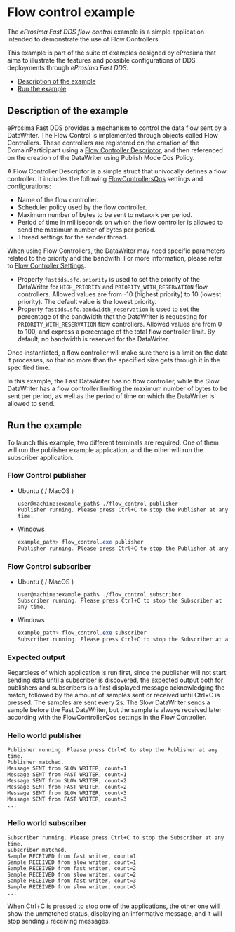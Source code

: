 # Flow control example

The *eProsima Fast DDS flow control* example is a simple application intended to demonstrate the use
of Flow Controllers.

This example is part of the suite of examples designed by eProsima that aims to illustrate the features
and possible configurations of DDS deployments through *eProsima Fast DDS*.

* [Description of the example](#description-of-the-example)
* [Run the example](#run-the-example)

## Description of the example

eProsima Fast DDS provides a mechanism to control the data flow sent by a DataWriter.
The Flow Control is implemented through objects called Flow Controllers.
These controllers are registered on the creation of the DomainParticipant using a [Flow Controller Descriptor](https://fast-dds.docs.eprosima.com/en/latest/fastdds/api_reference/rtps/flowcontrol/FlowControllerDescriptor.html#flowcontrollerdescriptor), and then referenced on the creation of the DataWriter using Publish Mode Qos Policy.

A Flow Controller Descriptor is a simple struct that univocally defines a flow controller.
It includes the following [FlowControllersQos](https://fast-dds.docs.eprosima.com/en/latest/fastdds/dds_layer/core/policy/eprosimaExtensions.html#flowcontrollersqos) settings and configurations:
* Name of the flow controller.
* Scheduler policy used by the flow controller.
* Maximum number of bytes to be sent to network per period.
* Period of time in milliseconds on which the flow controller is allowed to send the maximum number of bytes per period.
* Thread settings for the sender thread.

When using Flow Controllers, the DataWriter may need specific parameters related to the priority and the bandwith.
For more information, please refer to [Flow Controller Settings](https://fast-dds.docs.eprosima.com/en/latest/fastdds/property_policies/flow_control.html#flow-controller-settings).
* Property `fastdds.sfc.priority` is used to set the priority of the DataWriter for `HIGH_PRIORITY` and `PRIORITY_WITH_RESERVATION` flow controllers. Allowed values are from -10 (highest priority) to 10 (lowest priority). The default value is the lowest priority.
* Property `fastdds.sfc.bandwidth_reservation` is used to set the percentage of the bandwidth that the DataWriter is requesting for `PRIORITY_WITH_RESERVATION` flow controllers. Allowed values are from 0 to 100, and express a percentage of the total flow controller limit. By default, no bandwidth is reserved for the DataWriter.

Once instantiated, a flow controller will make sure there is a limit on the data it processes, so that no more than the specified size gets through it in the specified time.

In this example, the Fast DataWriter has no flow controller, while the Slow DataWriter has a flow controller limiting the maximum number of bytes to be sent per period, as well as the period of time on which the DataWriter is allowed to send.

## Run the example

To launch this example, two different terminals are required.
One of them will run the publisher example application, and the other will run the subscriber application.

### Flow Control publisher

* Ubuntu ( / MacOS )

    ```shell
    user@machine:example_path$ ./flow_control publisher
    Publisher running. Please press Ctrl+C to stop the Publisher at any time.
    ```

* Windows

    ```powershell
    example_path> flow_control.exe publisher
    Publisher running. Please press Ctrl+C to stop the Publisher at any time.
    ```

### Flow Control subscriber

* Ubuntu ( / MacOS )

    ```shell
    user@machine:example_path$ ./flow_control subscriber
    Subscriber running. Please press Ctrl+C to stop the Subscriber at any time.
    ```

* Windows

    ```powershell
    example_path> flow_control.exe subscriber
    Subscriber running. Please press Ctrl+C to stop the Subscriber at any time.
    ```


### Expected output

Regardless of which application is run first, since the publisher will not start sending data until a subscriber is discovered, the expected output both for publishers and subscribers is a first displayed message acknowledging the match, followed by the amount of samples sent or received until Ctrl+C is pressed.
The samples are sent every 2s. The Slow DataWriter sends a sample before the Fast DataWriter, but the sample is always received later according with the FlowControllerQos settings in the Flow Controller.

### Hello world publisher

```shell
Publisher running. Please press Ctrl+C to stop the Publisher at any time.
Publisher matched.
Message SENT from SLOW WRITER, count=1
Message SENT from FAST WRITER, count=1
Message SENT from SLOW WRITER, count=2
Message SENT from FAST WRITER, count=2
Message SENT from SLOW WRITER, count=3
Message SENT from FAST WRITER, count=3
...
```

### Hello world subscriber

```shell
Subscriber running. Please press Ctrl+C to stop the Subscriber at any time.
Subscriber matched.
Sample RECEIVED from fast writer, count=1
Sample RECEIVED from slow writer, count=1
Sample RECEIVED from fast writer, count=2
Sample RECEIVED from slow writer, count=2
Sample RECEIVED from fast writer, count=3
Sample RECEIVED from slow writer, count=3
...
```

When Ctrl+C is pressed to stop one of the applications, the other one will show the unmatched status, displaying an informative message, and it will stop sending / receiving messages.
